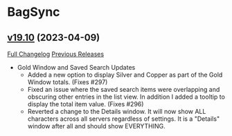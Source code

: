 # BagSync

## [v19.10](https://github.com/Xruptor/BagSync/tree/v19.10) (2023-04-09)
[Full Changelog](https://github.com/Xruptor/BagSync/compare/v19.9...v19.10) [Previous Releases](https://github.com/Xruptor/BagSync/releases)

- Gold Window and Saved Search Updates  
    * Added a new option to display Silver and Copper as part of the Gold Window totals.  (Fixes #297)  
    * Fixed an issue where the saved search items were overlapping and obscuring other entries in the list view.  In addition I added a tooltip to display the total item value.  (Fixes #296)  
    * Reverted a change to the Details window.  It will now show ALL characters across all servers regardless of settings.  It is a "Details" window after all and should show EVERYTHING.  
